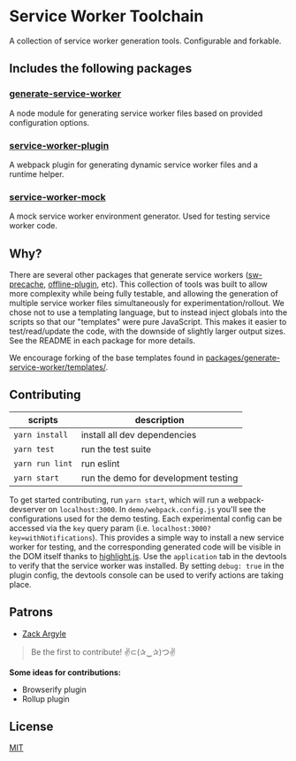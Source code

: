 Service Worker Toolchain
=========================

A collection of service worker generation tools.
Configurable and forkable.

## Includes the following packages

### [generate-service-worker](https://github.com/pinterest/pwa/tree/master/packages/generate-service-worker)
A node module for generating service worker files based on provided configuration options.

### [service-worker-plugin](https://github.com/pinterest/pwa/tree/master/packages/service-worker-plugin)
A webpack plugin for generating dynamic service worker files and a runtime helper.

### [service-worker-mock](https://github.com/pinterest/pwa/tree/master/packages/service-worker-mock)
A mock service worker environment generator. Used for testing service worker code.

## Why?
There are several other packages that generate service workers ([sw-precache](https://github.com/GoogleChrome/sw-precache), [offline-plugin](https://github.com/NekR/offline-plugin/), etc). This collection of tools was built to allow more complexity while being fully testable, and allowing the generation of multiple service worker files simultaneously for experimentation/rollout. We chose not to use a templating language, but to instead inject globals into the scripts so that our "templates" were pure JavaScript. This makes it easier to test/read/update the code, with the downside of slightly larger output sizes. See the README in each package for more details.

We encourage forking of the base templates found in [packages/generate-service-worker/templates/](https://github.com/pinterest/service-workers/tree/master/packages/generate-service-worker/templates).


## Contributing

scripts        | description
-------------- | -----------
`yarn install` | install all dev dependencies
`yarn test`    | run the test suite
`yarn run lint`| run eslint
`yarn start`   | run the demo for development testing

To get started contributing, run `yarn start`, which will run a webpack-devserver on `localhost:3000`. In `demo/webpack.config.js` you'll see the configurations used for the demo testing. Each experimental config can be accessed via the `key` query param (i.e. `localhost:3000?key=withNotifications`). This provides a simple way to install a new service worker for testing, and the corresponding generated code will be visible in the DOM itself thanks to [highlight.js](https://highlightjs.org/). Use the `application` tab in the devtools to verify that the service worker was installed. By setting `debug: true` in the plugin config, the devtools console can be used to verify actions are taking place.

## Patrons
* [Zack Argyle](https://github.com/zackargyle)

>Be the first to contribute!
>✌⊂(✰‿✰)つ✌

**Some ideas for contributions:**
* Browserify plugin
* Rollup plugin

## License
[MIT](http://isekivacenz.mit-license.org/)

